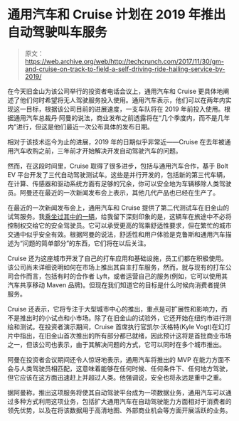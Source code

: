 # 通用汽车和 Cruise 计划在 2019 年推出自动驾驶叫车服务

> 原文：<https://web.archive.org/web/http://techcrunch.com/2017/11/30/gm-and-cruise-on-track-to-field-a-self-driving-ride-hailing-service-by-2019/>

在今天旧金山为该公司举行的投资者电话会议上，通用汽车和 Cruise 更具体地阐述了他们何时希望将无人驾驶服务投入使用。通用汽车表示，他们可以在两年内实现这一目标，根据该公司目前的进展速度，一支车队将在 2019 年前投入使用。根据通用汽车总裁丹·阿曼的说法，商业发布之前透露将在“几个季度内，而不是几年内”进行，但这是他们最近一次公布具体的发布日期。

相对于该技术迄今为止的进展，2019 年的日期似乎非常近——Cruise 在去年被通用汽车收购之前，三年前才开始解决开发自动驾驶汽车的问题。

然而，在这段时间里，Cruise 取得了很多进步，包括与通用汽车合作，基于 Bolt EV 平台开发了三代自动驾驶测试车。这些是并行开发的，包括新的第三代车辆，在计算、传感器和驱动系统方面有足够的冗余，你可以安全地为车辆移除人类驾驶员。阿曼还在最近的一次新闻发布会上表示，其他几代产品也已经在生产了。

在最近的一次新闻发布会上，通用汽车和 Cruise 提供了第二代测试车在旧金山的试驾服务。我[乘坐过其中的一辆](https://web.archive.org/web/20230328040932/https://techcrunch.com/2017/11/29/taking-a-ride-through-sf-in-cruises-self-driving-bolt-ev/)，给我留下深刻印象的是，这辆车在旅途中不必将控制权交给它的安全驾驶员。它可以承受更高的驾乘舒适性要求，但在繁忙的城市交通中似乎安全有效。根据阿曼的说法，舒适性和用户体验是克鲁斯和通用汽车描述为“问题的简单部分”的东西，它们将在以后关注。

Cruise 还为这座城市开发了自己的打车应用和基础设施，员工们都在积极使用。该公司尚未详细说明如何在市场上推出其自主打车服务，然而，就与现有的打车公司合作而言，包括有时的合作者 Lyft，或者运营自己的服务(例如，它可以使用其汽车共享移动 Maven 品牌)。但现在我们知道它的目标是什么时候向消费者提供服务。

Cruise 还表示，它将专注于大型城市中心的推出，重点是可扩展性和影响力，而不是推出时的小试点和小市场。除了在旧金山的试验外，它还开始在纽约市进行测绘和测试。在投资者演示期间，Cruise 首席执行官凯尔·沃格特(Kyle Vogt)在幻灯片中指出，在旧金山首次推出的所有部分都已就绪，因此预计这将是首批商业市场之一，但该公司也表示，由于其解决问题的方式，它可以同时在多个城市推出。

阿曼在投资者会议期间还令人惊讶地表示，通用汽车将推出的 MVP 在能力方面不会与人类驾驶员相匹配，这意味着能够在任何时候、任何条件下、任何地方驾驶，但它应该在这方面迅速赶上并超过人类。他强调说，安全也将永远是重中之重。

据阿曼称，推出这项服务将使其自动驾驶平台成为一项数据业务，通用汽车可以通过多种方式利用这项业务，包括扩大通用汽车在自动驾驶能力方面相对于消费者的领先优势，以及在将该数据用于高清地图、外部商业机会等方面开展活跃的业务。